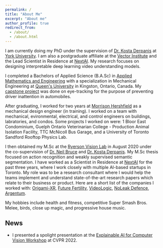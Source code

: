 ```yaml
---
permalink: /
title: "About Me"
excerpt: "About me"
author_profile: true
redirect_from: 
  - /about/
  - /about.html
---
```


I am currently doing my PhD under the supervision of [Dr. Kosta Derpanis](https://cs.ryerson.ca/~kosta/) at [York University](https://www.yorku.ca/). I am also a postgraduate affiliate at the [Vector Institute](https://vectorinstitute.ai/) and the Lead Scientist in Residence at [NextAI](https://www.nextcanada.com/next-ai/). My research focuses on designing interpretable deep learning video understanding models.

I completed a Bachelors of Applied Science (B.A.Sc) in [Applied Mathematics and Engineering](https://www.queensu.ca/mathstat/mthe) with a specialization in Mechanical Engineering at [Queen's University](https://www.queensu.ca/) in Kingston, Ontario, Canada. My [capstone project](https://arxiv.org/abs/1908.08914) was done on eye-tracking for the purpose of preventing driver inattention in automobiles. 

After graduating, I worked for two years at [Morrison Hershfield](https://www.morrisonhershfield.com) as a mechanical design engineer (in training). I worked on a team with mechanical, evironmental, electrical, and control engineers on buildings, labratories, and condos. Some projects I worked on were: 1 Bloor East Condominium, Guelph Ontario Veterinarian College - Production Animal Isolation Facility, TTC McNicoll Bus Garage, and a University of Toronto Sandford Rooftop Physics Lab.

I then obtained my M.Sc at the [Ryerson Vision Lab](https://ryersonvisionlab.github.io/) in August 2020 under the co-supervision of [Dr. Neil Bruce](https://cs.ryerson.ca/~bruce/) and [Dr. Kosta Derpanis](https://cs.ryerson.ca/~kosta/). My M.Sc thesis focused on action recognition and weakly supervised semantic segmentation. I have worked as a Scientist in Residence at [NextAI](https://www.nextcanada.com/next-ai/) for the past three years, where I work closely with multiple AI-based startups in Toronto. My role was to be a research consultant where I would help the teams implement and understand state-of-the-art research papers which relate to their business or product. Here are a short list of the companies I worked with: [Origami-XR](https://www.origami-xr.com/), [Future Fertility](https://futurefertility.com/), [VideoLogic](https://www.videologic.io/), [NoLeak Defence](https://www.noleak.io/), [Argentum](https://www.argentum.ai/).

My hobbies include health and fitness, competitive Super Smash Bros. Melee, birds, close up magic, and progressive house music.


## News

- I presented a spolight presentation at the [Explainable AI for Computer Vision Workshop](https://xai4cv.github.io/workshop) at CVPR 2022.
